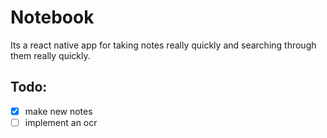 # Notebook
Its a react native app for taking notes really quickly and searching through them really quickly.

## Todo:
- [x] make new notes
- [ ] implement an ocr
